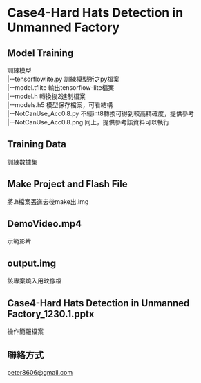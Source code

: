 # Case4-Hard Hats Detection in Unmanned Factory
## Model Training        
訓練模型  
 |--tensorflowlite.py    訓練模型所之py檔案  
 |--model.tflite         輸出tensorflow-lite檔案  
 |--model.h              轉換後2進制檔案  
 |--models.h5            模型保存檔案，可看結構  
 |--NotCanUse_Acc0.8.py  不經int8轉換可得到較高精確度，提供參考  
 |--NotCanUse_Acc0.8.png 同上，提供參考該資料可以執行  
## Training Data         
訓練數據集
## Make Project and Flash File
將.h檔案丟進去後make出.img
## DemoVideo.mp4          
示範影片
## output.img          
該專案燒入用映像檔
## Case4-Hard Hats Detection in Unmanned Factory_1230.1.pptx
操作簡報檔案
## 聯絡方式
[peter8606@gmail.com](peter8606@gmail.com)